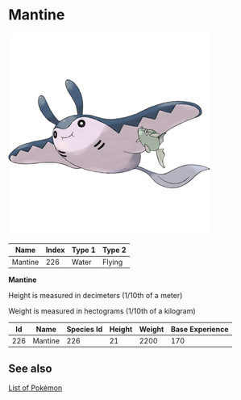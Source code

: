 # Mantine


![Mantine](images/226.png)

| **Name** | **Index** | **Type 1** | **Type 2** |
|----|----|----|----|
| Mantine | 226 | Water | Flying  |

**Mantine** 


Height is measured in decimeters (1/10th of a meter)

Weight is measured in hectograms (1/10th of a kilogram)

| **Id** | **Name** | **Species Id** | **Height** | **Weight** | **Base Experience** |
|--------|----------|----------------|------------|------------|---------------------|
| 226 | Mantine | 226 | 21 | 2200 | 170 |


## See also

[List of Pokémon](../pokemon.md)
